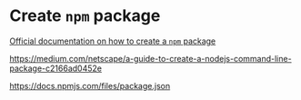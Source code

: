# Create `npm` package

[Official documentation on how to create a `npm` package](https://docs.npmjs.com/creating-node-js-modules)

https://medium.com/netscape/a-guide-to-create-a-nodejs-command-line-package-c2166ad0452e

https://docs.npmjs.com/files/package.json

